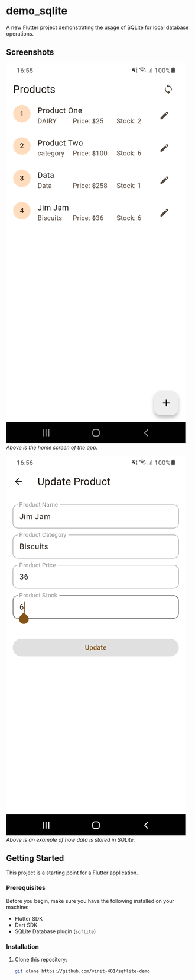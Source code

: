 # demo_sqlite

A new Flutter project demonstrating the usage of SQLite for local database operations.

## Screenshots

![Home Screen](screenshot/home.png)
*Above is the home screen of the app.*

![SQLite Example](screenshot/edit.png)
*Above is an example of how data is stored in SQLite.*

## Getting Started

This project is a starting point for a Flutter application.

### Prerequisites

Before you begin, make sure you have the following installed on your machine:
- Flutter SDK
- Dart SDK
- SQLite Database plugin (`sqflite`)

### Installation

1. Clone this repository:
   ```bash
   git clone https://github.com/vinit-401/sqflite-demo
